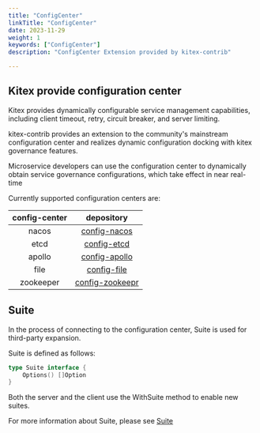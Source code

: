 ```yaml
---
title: "ConfigCenter"
linkTitle: "ConfigCenter"
date: 2023-11-29
weight: 1
keywords: ["ConfigCenter"]
description: "ConfigCenter Extension provided by kitex-contrib"

---
```


## Kitex provide configuration center

Kitex provides dynamically configurable service management capabilities, including client timeout, retry, circuit breaker, and server limiting.

kitex-contrib provides an extension to the community's mainstream configuration center and realizes dynamic configuration docking with kitex governance features.

Microservice developers can use the configuration center to dynamically obtain service governance configurations, which take effect in near real-time

Currently supported configuration centers are:

| config-center |                          depository                          |
| :-----------: | :----------------------------------------------------------: |
|     nacos     | [config-nacos](https://github.com/kitex-contrib/config-nacos) |
|     etcd      | [config-etcd](https://github.com/kitex-contrib/config-etcd)  |
|    apollo     | [config-apollo](https://github.com/kitex-contrib/config-apollo) |
|     file      | [config-file](https://github.com/kitex-contrib/config-file)  |
|   zookeeper   | [config-zookeepr](https://github.com/kitex-contrib/config-zookeeper) |

## Suite

In the process of connecting to the configuration center, Suite is used for third-party expansion.

Suite is defined as follows:
```go
type Suite interface {
    Options() []Option
}
```
Both the server and the client use the WithSuite method to enable new suites.

For more information about Suite, please see [Suite](../../framework-exten/suite)

